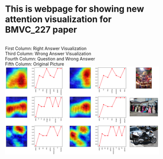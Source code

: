 # This is webpage for showing new attention visualization for BMVC_227 paper
<br />First Column: Right Answer Visualization
<br />Third Column: Wrong Answer Visualization
<br />Fourth Column: Question and Wrong Answer
<br />Fifth Column: Original Picture
<img class="attention" src="1.png" title="Attention Comparison" />
